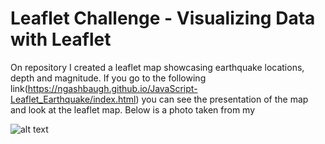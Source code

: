 # Leaflet Challenge  - Visualizing Data with Leaflet

On repository I created a leaflet map showcasing earthquake locations, depth and magnitude. If you go to the following link(https://ngashbaugh.github.io/JavaScript-Leaflet_Earthquake/index.html) you can see the presentation of the map and look at the leaflet map. Below is a photo taken from my 


![alt text](https://github.com/NGASHBAUGH/JavaScript-Leaflet_Earthquake/blob/master/Images/my_images/Capture.PNG)



